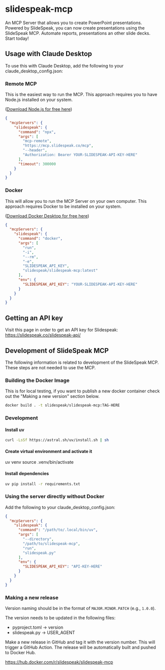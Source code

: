 # slidespeak-mcp

An MCP Server that allows you to create PowerPoint presentations. Powered by SlideSpeak, you can now create presentations using the SlideSpeak MCP. Automate reports, presentations an other slide decks. Start today!

## Usage with Claude Desktop

To use this with Claude Desktop, add the following to your claude_desktop_config.json:

### Remote MCP

This is the easiest way to run the MCP. This approach requires you to have Node.js installed on your system.

([Download Node.js for free here](https://nodejs.org/en/download))

```json
{
  "mcpServers": {
    "slidespeak": {
      "command": "npx",
      "args": [
        "mcp-remote",
        "https://mcp.slidespeak.co/mcp",
        "--header",
        "Authorization: Bearer YOUR-SLIDESPEAK-API-KEY-HERE"
      ],
      "timeout": 300000
    }
  }
}
```

### Docker

This will allow you to run the MCP Server on your own computer. This approach requires Docker to be installed on your system.

([Download Docker Desktop for free here](https://docs.docker.com/get-started/introduction/get-docker-desktop/))

```json
{
  "mcpServers": {
    "slidespeak": {
      "command": "docker",
      "args": [
        "run",
        "-i",
        "--rm",
        "-e",
        "SLIDESPEAK_API_KEY",
        "slidespeak/slidespeak-mcp:latest"
      ],
      "env": {
        "SLIDESPEAK_API_KEY": "YOUR-SLIDESPEAK-API-KEY-HERE"
      }
    }
  }
}
```

## Getting an API key

Visit this page in order to get an API key for Slidespeak: https://slidespeak.co/slidespeak-api/

## Development of SlideSpeak MCP

The following information is related to development of the SlideSpeak MCP. These steps are not needed to use the MCP.

### Building the Docker Image

This is for local testing, if you want to publish a new docker container check out the "Making a new version" section
below.

```bash
docker build . -t slidespeak/slidespeak-mcp:TAG-HERE
```

### Development

#### Install uv

```bash
curl -LsSf https://astral.sh/uv/install.sh | sh
```

#### Create virtual environment and activate it

uv venv
source .venv/bin/activate

#### Install dependencies

```bash
uv pip install -r requirements.txt
```

### Using the server directly without Docker

Add the following to your claude_desktop_config.json:

```json
{
  "mcpServers": {
    "slidespeak": {
      "command": "/path/to/.local/bin/uv",
      "args": [
        "--directory",
        "/path/to/slidespeak-mcp",
        "run",
        "slidespeak.py"
      ],
      "env": {
        "SLIDESPEAK_API_KEY": "API-KEY-HERE"
      }
    }
  }
}
```

### Making a new release

Version naming should be in the format of `MAJOR.MINOR.PATCH` (e.g., `1.0.0`).

The version needs to be updated in the following files:

- pyproject.toml -> version
- slidespeak.py -> USER_AGENT

Make a new release in GitHub and tag it with the version number.
This will trigger a GitHub Action.
The release will be automatically built and pushed to Docker Hub.

https://hub.docker.com/r/slidespeak/slidespeak-mcp
